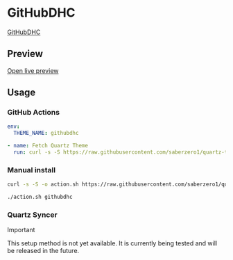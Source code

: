 # GitHubDHC

[GitHubDHC](https://github.com/ScottKirvan)

## Preview

[Open live preview](https://quartz-themes.github.io/githubdhc/)

## Usage

### GitHub Actions

```yaml
env:
  THEME_NAME: githubdhc
```

```yaml
- name: Fetch Quartz Theme
  run: curl -s -S https://raw.githubusercontent.com/saberzero1/quartz-themes/master/action.sh | bash -s -- $THEME_NAME
```

### Manual install

```bash
curl -s -S -o action.sh https://raw.githubusercontent.com/saberzero1/quartz-themes/master/action.sh

./action.sh githubdhc
```

### Quartz Syncer

> [!IMPORTANT]
> This setup method is not yet available. It is currently being tested and will be released in the future.

